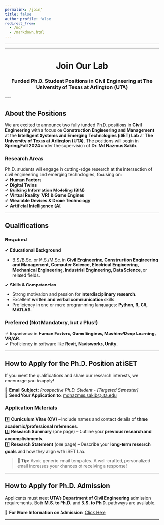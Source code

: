 ```yaml
---
permalink: /join/
title: false
author_profile: false
redirect_from: 
  - /md/
  - /markdown.html
---
```


---
---
<div align="center">
  <h1><strong>Join Our Lab</strong></h1>
  <h3><strong>Funded Ph.D. Student Positions in Civil Engineering at The University of Texas at Arlington (UTA)</strong></h3>
</div>
---

## **About the Positions**  
We are excited to announce two fully funded Ph.D. positions in **Civil Engineering** with a focus on **Construction Engineering and Management** at the **Intelligent Systems and Emerging Technologies (iSET) Lab** at **The University of Texas at Arlington (UTA)**. The positions will begin in **Spring/Fall 2024** under the supervision of **Dr. Md Nazmus Sakib**.  

### **Research Areas**  
Ph.D. students will engage in cutting-edge research at the intersection of civil engineering and emerging technologies, focusing on:  
✔ **Human Factors**  
✔ **Digital Twins**  
✔ **Building Information Modeling (BIM)**  
✔ **Virtual Reality (VR) & Game Engines**  
✔ **Wearable Devices & Drone Technology**  
✔ **Artificial Intelligence (AI)**  

---

## **Qualifications**  
### **Required**  
✔ **Educational Background**  
- B.S./B.Sc. or M.S./M.Sc. in **Civil Engineering, Construction Engineering and Management, Computer Science, Electrical Engineering, Mechanical Engineering, Industrial Engineering, Data Science**, or related fields.  

✔ **Skills & Competencies**  
- Strong motivation and passion for **interdisciplinary research**.  
- Excellent **written and verbal communication** skills.  
- Proficiency in one or more programming languages: **Python, R, C#, MATLAB**.  

### **Preferred (Not Mandatory, but a Plus!)**  
✔ Experience in **Human Factors, Game Engines, Machine/Deep Learning, VR/AR**.  
✔ Proficiency in software like **Revit, Navisworks, Unity**.  

---

## **How to Apply for the Ph.D. Position at iSET**  
If you meet the qualifications and share our research interests, we encourage you to apply!  

📧 **Email Subject:** *Prospective Ph.D. Student - [Targeted Semester]*  
📩 **Send Your Application to:** [mdnazmus.sakib@uta.edu](mailto:mdnazmus.sakib@uta.edu)  

### **Application Materials**  
1️⃣ **Curriculum Vitae (CV)** – Include names and contact details of **three academic/professional references**.  
2️⃣ **Research Summary** (one page) – Outline your **previous research and accomplishments**.  
3️⃣ **Research Statement** (one page) – Describe your **long-term research goals** and how they align with iSET Lab.  

> 📝 **Tip:** Avoid generic email templates. A well-crafted, personalized email increases your chances of receiving a response!  

---

## **How to Apply for Ph.D. Admission**  
Applicants must meet **UTA’s Department of Civil Engineering** admission requirements. Both **M.S. to Ph.D.** and **B.S. to Ph.D.** pathways are available.  

📌 **For More Information on Admission:** [Click Here](#)  

---
